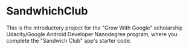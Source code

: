 # SandwhichClub
This is the introductory project for the "Grow With Google" scholarship Udacity/Google Android Developer Nanodegree program, where you complete the "Sandwich Club" app's starter code.

